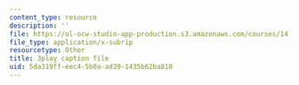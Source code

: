 ```yaml
---
content_type: resource
description: ''
file: https://ol-ocw-studio-app-production.s3.amazonaws.com/courses/14-01sc-principles-of-microeconomics-fall-2011/5da319ffeec45b0aad391435b62ba810_Offa8tyTRQE.vtt
file_type: application/x-subrip
resourcetype: Other
title: 3play caption file
uid: 5da319ff-eec4-5b0a-ad39-1435b62ba810
---
```

